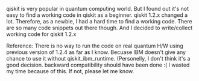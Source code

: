 qiskit is very popular in quantum computing world. But I found out it's not easy to find a working code in qiskit as a beginner.
qiskit 1.2.x changed a lot. Therefore, as a newbie, I had a hard time to find a working code. There are so many code snippets out there though.
And I decided to write/collect working code for qiskit 1.2.x 


Reference:
There is no way to run the code on real quantum H/W  using previous version of 1.2.4  as far as I know. Becuase IBM doesn't give any chance to use it without qiskit_ibm_runtime. 
(Personelly, I don't think it's a good decision. backward compatibility should have been done :(    I wasted my time because of this.
If not, please let me know.


